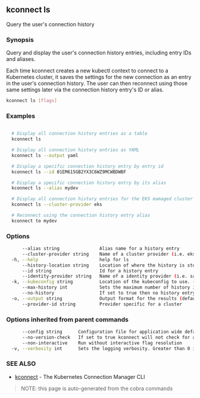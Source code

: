 ## kconnect ls

Query the user's connection history

### Synopsis


Query and display the user's connection history entries, including entry IDs and
aliases.

Each time kconnect creates a new kubectl context to connect to a Kubernetes 
cluster, it saves the settings for the new connection as an entry in the user's 
connection history.  The user can then reconnect using those same settings later 
via the connection history entry's ID or alias.


```bash
kconnect ls [flags]
```

### Examples

```bash

  # Display all connection history entries as a table
  kconnect ls

  # Display all connection history entries as YAML
  kconnect ls --output yaml

  # Display a specific connection history entry by entry id
  kconnect ls --id 01EM615GB2YX3C6WZ9MCWBDWBF

  # Display a specific connection history entry by its alias
  kconnect ls --alias mydev

  # Display all connection history entries for the EKS mamaged cluster provider
  kconnect ls --cluster-provider eks

  # Reconnect using the connection history entry alias
  kconnect to mydev

```

### Options

```bash
      --alias string               Alias name for a history entry
      --cluster-provider string    Name of a cluster provider (i.e. eks)
  -h, --help                       help for ls
      --history-location string    Location of where the history is stored. (default "$HOME/.kconnect/history.yaml")
      --id string                  Id for a history entry
      --identity-provider string   Name of a identity provider (i.e. saml)
  -k, --kubeconfig string          Location of the kubeconfig to use. (default "$HOME/.kube/config")
      --max-history int            Sets the maximum number of history items to keep (default 100)
      --no-history                 If set to true then no history entry will be written
  -o, --output string              Output format for the results (default "table")
      --provider-id string         Provider specific for a cluster
```

### Options inherited from parent commands

```bash
      --config string      Configuration file for application wide defaults. (default "$HOME/.kconnect/config.yaml")
      --no-version-check   If set to true kconnect will not check for a newer version
      --non-interactive    Run without interactive flag resolution
  -v, --verbosity int      Sets the logging verbosity. Greater than 0 is debug and greater than 9 is trace.
```

### SEE ALSO

* [kconnect](index.md)	 - The Kubernetes Connection Manager CLI


> NOTE: this page is auto-generated from the cobra commands
